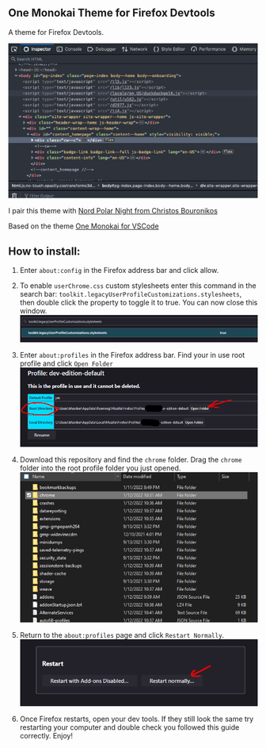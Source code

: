 ## One Monokai Theme for Firefox Devtools
A theme for Firefox Devtools.

![One Monokai Firefox Devtools](images/theme.png)

I pair this theme with [Nord Polar Night from Christos Bouronikos](https://github.com/ChristosBouronikos/Nord-Polar-Night-Theme)

Based on the theme [One Monokai for VSCode](https://marketplace.visualstudio.com/items?itemName=azemoh.one-monokai)

## How to install:

1. Enter `about:config` in the Firefox address bar and click allow.

2. To enable `userChrome.css` custom stylesheets enter this command in the search bar:
`toolkit.legacyUserProfileCustomizations.stylesheets`, then double click the property to toggle it to true. You can now close this window.
![Toggle the legacyUserProfileCustomizations property](images/about-config.png)

3. Enter `about:profiles` in the Firefox address bar. Find your in use root profile and click `Open Folder`
![Open your root profile folder](images/about-profiles.png)

4. Download this repository and find the `chrome` folder. Drag the `chrome` folder into the root profile folder you just opened.
![Copy the chrome folder into your root profile](images/chrome-folder.png)

5. Return to the `about:profiles` page and click `Restart Normally`.
![Restart Firefox Normally](images/restart-firefox.png)

6. Once Firefox restarts, open your dev tools. If they still look the same try restarting your computer and double check you followed this guide correctly. Enjoy!